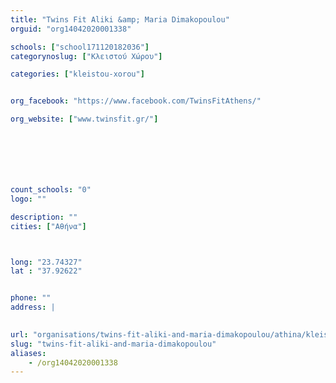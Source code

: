```yaml
---
title: "Twins Fit Aliki &amp; Maria Dimakopoulou"
orguid: "org14042020001338"

schools: ["school171120182036"]
categorynoslug: ["Κλειστού Χώρου"]

categories: ["kleistou-xorou"]


org_facebook: "https://www.facebook.com/TwinsFitAthens/"

org_website: ["www.twinsfit.gr/"]







count_schools: "0"
logo: ""

description: ""
cities: ["Αθήνα"]



long: "23.74327"
lat : "37.92622"


phone: ""
address: |
    

url: "organisations/twins-fit-aliki-and-maria-dimakopoulou/athina/kleistou-xorou"
slug: "twins-fit-aliki-and-maria-dimakopoulou"
aliases:
    - /org14042020001338
---
```



